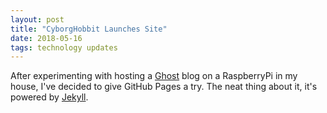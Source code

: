 ```yaml
---
layout: post
title: "CyborgHobbit Launches Site"
date: 2018-05-16
tags: technology updates
---
```


After experimenting with hosting a [Ghost](https://ghost.org) blog on a RaspberryPi in my house, I've decided to give GitHub Pages a try. The neat thing about it, it's powered by [Jekyll](http://jekyllrb.com).
